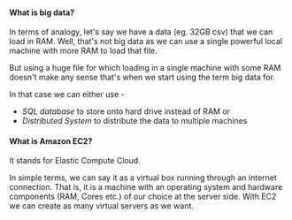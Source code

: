 #### What is big data?
In terms of analogy, let's say we have a data (eg. 32GB csv) that we can load in RAM. Well, that's not big data as we can use a single powerful local machine with more RAM to load that file.

But using a huge file for which loading in a single machine with some RAM doesn't make any sense that's when we start using the term big data for.

In that case we can either use -
* _SQL database_ to store onto hard drive instead of RAM or 
* _Distributed System_ to distribute the data to multiple machines

#### What is Amazon EC2?
It stands for Elastic Compute Cloud.

In simple terms, we can say it as a virtual box running through an internet connection. That is, it is a machine with an operating system and hardware components (RAM, Cores etc.) of our choice at the server side. With EC2 we can create as many virtual servers as we want.
